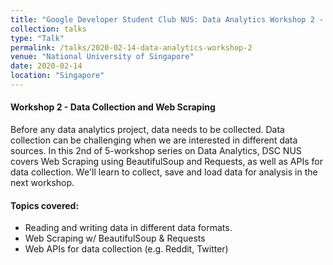 ```yaml
---
title: "Google Developer Student Club NUS: Data Analytics Workshop 2 - Data Collection"
collection: talks
type: "Talk"
permalink: /talks/2020-02-14-data-analytics-workshop-2
venue: "National University of Singapore"
date: 2020-02-14
location: "Singapore"
---
```


#### Workshop 2 - Data Collection and Web Scraping

Before any data analytics project, data needs to be collected. Data collection can be challenging when we are interested in different data sources. In this 2nd of 5-workshop series on Data Analytics, DSC NUS covers Web Scraping using BeautifulSoup and Requests, as well as APIs for data collection. We'll learn to collect, save and load data for analysis in the next workshop.

#### Topics covered:
- Reading and writing data in different data formats. 
- Web Scraping w/ BeautifulSoup & Requests
- Web APIs for data collection (e.g. Reddit, Twitter)
